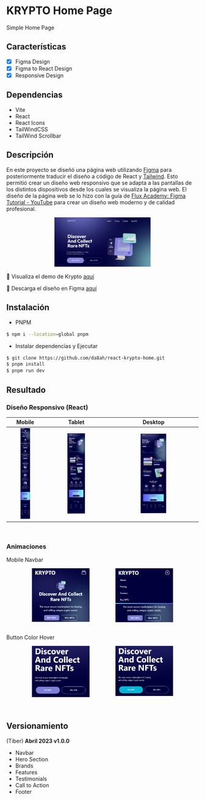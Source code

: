 # KRYPTO Home Page
Simple Home Page

## Características
- [x] Figma Design
- [x] Figma to React Design
- [x] Responsive Design

## Dependencias
- Vite
- React
- React Icons
- TailWindCSS
- TailWind Scrollbar

## Descripción

En este proyecto se diseñó una página web utilizando [Figma](figma.com) para posteriormente traducir el diseño a código de React y [Tailwind](https://tailwindcss.com/docs/guides/vite). Esto permitió crear un diseño web responsivo que se adapta a las pantallas de los distintos dispositivos desde los cuales se visualiza la página web. El diseño de la página web se lo hizo con la guía de [Flux Academy: Figma Tutorial - YouTube](https://www.youtube.com/watch?v=HZuk6Wkx_Eg) para crear un diseño web moderno y de calidad profesional.

<div align="center">
<img style="width:50%" src="./doc/krypto.png" >
</div>

🚀 Visualiza el demo de Krypto [aquí](https://da8ah.github.io/react-krypto-home/)

📂 Descarga el diseño en Figma [aquí](./doc/krypto.fig)

## Instalación

- PNPM
```bash
$ npm i --location=global pnpm
```
- Instalar dependencias y Ejecutar
```bash
$ git clone https://github.com/da8ah/react-krypto-home.git
$ pnpm install
$ pnpm run dev
```

## Resultado

### Diseño Responsivo (React)

|Mobile|Tablet|Desktop|
|:------------:|:------------:|:------------:|
|<img style="width:30%" src="./doc/mobile.jpeg" >|<img style="width:30%" src="./doc/tablet.jpeg" >|<img style="width:30%" src="./doc/desktop.jpeg" >|
<br/>

### Animaciones

Mobile Navbar

<div align="center" style="width:100%;display:flex;flex-direction:row;justify-content:space-evenly;align-items:flex-start;">
<img style="width:30%" src="./doc/mobile-navbar-1.png" >
<img style="width:30%" src="./doc/mobile-navbar-2.png" >
</div>
<br/>

Button Color Hover

<div align="center" style="width:100%;display:flex;flex-direction:row;justify-content:space-evenly;align-items:flex-start;">
<img style="width:30%" src="./doc/desktop-button-1.png" >
<img style="width:30%" src="./doc/desktop-button-2.png" >
</div>
<br/>
<br/>

## Versionamiento

(Tiber) **Abril 2023 v1.0.0**
* Navbar
* Hero Section
* Brands
* Features
* Testimonials
* Call to Action
* Footer
